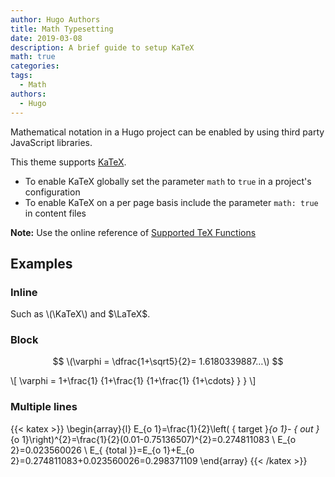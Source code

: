 ```yaml
---
author: Hugo Authors
title: Math Typesetting
date: 2019-03-08
description: A brief guide to setup KaTeX
math: true
categories:
tags:
  - Math
authors:
  - Hugo
---
```


Mathematical notation in a Hugo project can be enabled by using third party JavaScript libraries.
<!--more-->

This theme supports [KaTeX](https://katex.org/).

- To enable KaTeX globally set the parameter `math` to `true` in a project's configuration
- To enable KaTeX on a per page basis include the parameter `math: true` in content files

**Note:** Use the online reference of [Supported TeX Functions](https://katex.org/docs/supported.html)

## Examples

### Inline

Such as \\(\KaTeX\\) and $\LaTeX$.

### Block

$$
  \(\varphi = \dfrac{1+\sqrt5}{2}= 1.6180339887…\)
$$

\\[
  \varphi = 1+\frac{1} {1+\frac{1} {1+\frac{1} {1+\cdots} } } 
\\]

### Multiple lines

{{< katex >}}
  \begin{array}{l}
  E_{o 1}=\frac{1}{2}\left( { target }_{o 1}- { out }_{o 1}\right)^{2}=\frac{1}{2}(0.01-0.75136507)^{2}=0.274811083 \\
  E_{o 2}=0.023560026 \\
  E_{ {total }}=E_{o 1}+E_{o 2}=0.274811083+0.023560026=0.298371109
  \end{array}
{{< /katex >}}
